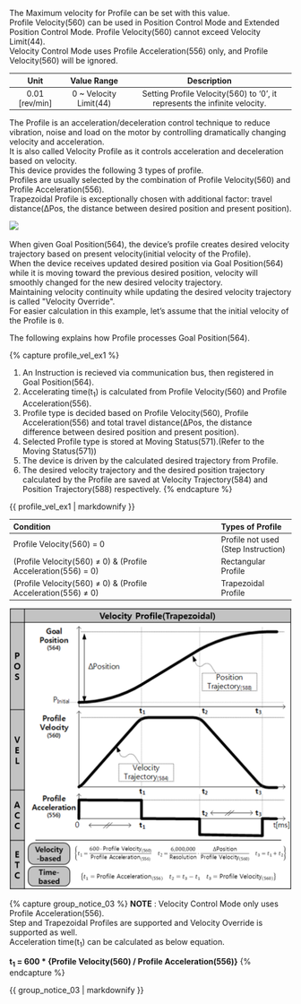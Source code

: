The Maximum velocity for Profile can be set with this value.  
Profile Velocity(560) can be used in Position Control Mode and Extended Position Control Mode.
Profile Velocity(560) cannot exceed Velocity Limit(44).  
Velocity Control Mode uses Profile Acceleration(556) only, and Profile Velocity(560) will be ignored.

|      Unit      |      Value Range       |                                Description                                 |
|:--------------:|:----------------------:|:--------------------------------------------------------------------------:|
| 0.01 [rev/min] | 0 ~ Velocity Limit(44) | Setting Profile Velocity(560) to ‘0’, it represents the infinite velocity. |

The Profile is an acceleration/deceleration control technique to reduce vibration, noise and load on the motor by controlling dramatically changing velocity and acceleration.  
It is also called Velocity Profile as it controls acceleration and deceleration based on velocity.  
This device provides the following 3 types of profile.  
Profiles are usually selected by the combination of Profile Velocity(560) and Profile Acceleration(556).  
Trapezoidal Profile is exceptionally chosen with additional factor: travel distance(&Delta;Pos, the distance between desired position and present position).

![](/assets/images/dxl/p/profile_types.png)

When given Goal Position(564), the device’s profile creates desired velocity trajectory based on present velocity(initial velocity of the Profile).  
When the device receives updated desired position via Goal Position(564) while it is moving toward the previous desired position, velocity will smoothly changed for the new desired velocity trajectory.  
Maintaining velocity continuity while updating the desired velocity trajectory is called "Velocity Override".  
For easier calculation in this example, let’s assume that the initial velocity of the Profile is `0`.

The following explains how Profile processes Goal Position(564).

{% capture profile_vel_ex1 %}
1. An Instruction is recieved via communication bus, then registered in Goal Position(564).
2. Accelerating time(t<sub>1</sub>) is calculated from Profile Velocity(560) and Profile Acceleration(556).
3. Profile type is decided based on Profile Velocity(560), Profile Acceleration(556) and total travel distance(&Delta;Pos, the distance difference between desired position and present position).
4. Selected Profile type is stored at Moving Status(571).(Refer to the Moving Status(571))
5. The device is driven by the calculated desired trajectory from Profile.
6. The desired velocity trajectory and the desired position trajectory calculated by the Profile are saved at Velocity Trajectory(584) and Position Trajectory(588) respectively.
{% endcapture %}

<div class="notice--success">{{ profile_vel_ex1 | markdownify }}</div>

| Condition                                                     | Types of Profile                       |
|:--------------------------------------------------------------|:---------------------------------------|
| Profile Velocity(560) = 0                                     | Profile not used<br>(Step Instruction) |
| (Profile Velocity(560) ≠ 0) & (Profile Acceleration(556) = 0) | Rectangular Profile                    |
| (Profile Velocity(560) ≠ 0) & (Profile Acceleration(556) ≠ 0) | Trapezoidal Profile                    |

![](/assets/images/dxl/p/velocity_profile.png)


{% capture group_notice_03 %}
**NOTE** : Velocity Control Mode only uses Profile Acceleration(556).  
Step and Trapezoidal Profiles are supported and Velocity Override is supported as well.  
Acceleration time(t<sub>1</sub>) can be calculated as below equation.

**t<sub>1</sub> = 600 * {Profile Velocity(560) / Profile Acceleration(556)}**
{% endcapture %}

<div class="notice">{{ group_notice_03 | markdownify }}</div>
